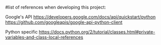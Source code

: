 #list of references when developing this project:

Google's API
https://developers.google.com/docs/api/quickstart/python
https://github.com/googleapis/google-api-python-client


Python specific
https://docs.python.org/2/tutorial/classes.html#private-variables-and-class-local-references